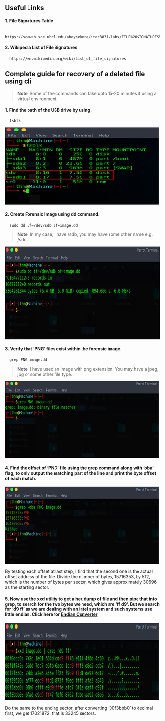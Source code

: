 ## Useful Links
#### 1. File Signatures Table
      https://sceweb.sce.uhcl.edu/abeysekera/itec3831/labs/FILE%20SIGNATURES%20TABLE.pdf

#### 2. Wikipedia List of File Signatures
      https://en.wikipedia.org/wiki/List_of_file_signatures

## Complete guide for recovery of a deleted file using cli

> **Note**: Some of the commands can take upto 15-20 minutes if using a virtual environment.

#### 1. Find the path of the USB drive by using.
      lsblk
<img src="1.lsblk.png" alt="Image Alt Text" width="500" height="250">

#### 2. Create Forensic Image using dd command.
      sudo dd if=/dev/sdb of=image.dd

> ****Note:**** In my case, I have /sdb, you may have some other name e.g. /sdc

<img src="2.image.png" alt="Image Alt Text" width="600" height="300">

#### 3. Verify that ‘PNG’ files exist within the forensic image.
      grep PNG image.dd

> ****Note:**** I have used an image with png extension. You may have a jpeg, jpg or some other file type.

<img src="3.png.png" alt="Image Alt Text" width="500" height="250">

#### 4. Find the offset of ‘PNG’ file using the grep command along with ‘oba’ flag, to only output the matching part of the line and print the byte offset of each match. 

<img src="4.oba.png" alt="Image Alt Text" width="500" height="250">

By testing each offset at last step, I find that the second one is the actual offset address of the file. Divide the number of bytes, 15716353, by 512, which is the number of bytes per sector, which gives approximately 30696 as the starting sector.

#### 5. Now use the xxd utility to get a hex dump of file and then pipe that into grep, to search for the two bytes we need, which are ‘ff d9’. But we search for ‘d9 ff’ as we are dealing with an intel system and such systems use little endian. Click here for [Endian Converter](https://blockchain-academy.hs-mittweida.de/litte-big-endian-converter/)

<img src="5.xxd.png" alt="Image Alt Text" width="500" height="250">

Do the same to the ending sector, after converting ‘00f3bbb0’ to decimal first, we get 17021872, that is 33245 sectors. 
<!-- ![lsblk](1.lsblk.png) -->
